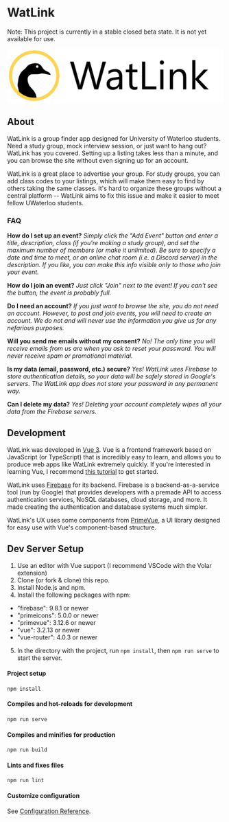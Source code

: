 # WatLink

Note: This project is currently in a stable closed beta state. It is not yet available for use.

![WatLink logo](./logo/full_logo.jpg)

## About
WatLink is a group finder app designed for University of Waterloo students. Need a study group, mock interview session, or just want to hang out? WatLink has you covered. Setting up a listing takes less than a minute, and you can browse the site without even signing up for an account. 

WatLink is a great place to advertise your group. For study groups, you can add class codes to your listings, which will make them easy to find by others taking the same classes. It's hard to organize these groups without a central platform -- WatLink aims to fix this issue and make it easier to meet fellow UWaterloo students.

### FAQ
**How do I set up an event?**
*Simply click the "Add Event" button and enter a title, description, class (if you're making a study group), and set the maximum number of members (or make it unlimited). Be sure to specify a date and time to meet, or an online chat room (i.e. a Discord server) in the description. If you like, you can make this info visible only to those who join your event.*

**How do I join an event?**
*Just click "Join" next to the event! If you can't see the button, the event is probably full.*

**Do I need an account?**
*If you just want to browse the site, you do not need an account. However, to post and join events, you will need to create an account. We do not and will never use the information you give us for any nefarious purposes.*

**Will you send me emails without my consent?**
*No! The only time you will receive emails from us are when you ask to reset your password. You will never receive spam or promotional material.*

**Is my data (email, password, etc.) secure?**
*Yes! WatLink uses Firebase to store authentication details, so your data will be safely stored in Google's servers. The WatLink app does not store your password in any permanent way.*

**Can I delete my data?**
*Yes! Deleting your account completely wipes all your data from the Firebase servers.*

## Development
WatLink was developed in [Vue 3](https://vuejs.org). Vue is a frontend framework based on JavaScript (or TypeScript) that is incredibly easy to learn, and allows you to produce web apps like WatLink extremely quickly. If you're interested in learning Vue, I recommend [this tutorial](https://www.youtube.com/watch?v=qZXt1Aom3Cs) to get started. 

WatLink uses [Firebase](https://firebase.google.com) for its backend. Firebase is a backend-as-a-service tool (run by Google) that provides developers with a premade API to access authentication services, NoSQL databases, cloud storage, and more. It made creating the authentication and database systems much simpler.

WatLink's UX uses some components from [PrimeVue](https://www.primefaces.org/primevue), a UI library designed for easy use with Vue's component-based structure.

## Dev Server Setup
1. Use an editor with Vue support (I recommend VSCode with the Volar extension)
2. Clone (or fork & clone) this repo.
3. Install Node.js and npm.
4. Install the following packages with npm:
  - "firebase": 9.8.1 or newer
  - "primeicons": 5.0.0 or newer
  - "primevue": 3.12.6 or newer
  - "vue": 3.2.13 or newer
  - "vue-router": 4.0.3 or newer
5. In the directory with the project, run `npm install`, then `npm run serve` to start the server.

#### Project setup
```
npm install
```

#### Compiles and hot-reloads for development
```
npm run serve
```

#### Compiles and minifies for production
```
npm run build
```

#### Lints and fixes files
```
npm run lint
```

#### Customize configuration
See [Configuration Reference](https://cli.vuejs.org/config/).
